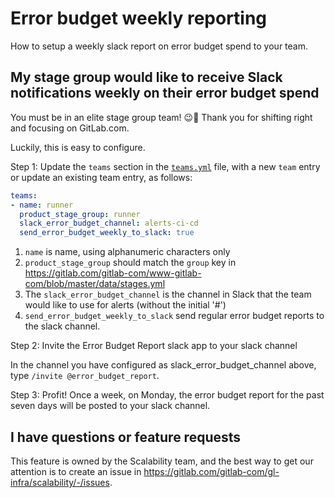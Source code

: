 # Error budget weekly reporting

How to setup a weekly slack report on error budget spend to your team.

## My stage group would like to receive Slack notifications weekly on their error budget spend

You must be in an elite stage group team! 😉🙂 Thank you for shifting right and focusing on GitLab.com.

Luckily, this is easy to configure.

Step 1: Update the `teams` section in the
[`teams.yml`](https://gitlab.com/gitlab-com/runbooks/blob/master/services/teams.yml)
file, with a new `team` entry or update an existing team entry, as follows:

```yaml
teams:
- name: runner
  product_stage_group: runner
  slack_error_budget_channel: alerts-ci-cd
  send_error_budget_weekly_to_slack: true
```

1. `name` is name, using alphanumeric characters only
1. `product_stage_group` should match the `group` key in <https://gitlab.com/gitlab-com/www-gitlab-com/blob/master/data/stages.yml>
1. The `slack_error_budget_channel` is the channel in Slack that the team would like to use for alerts (without the initial '#')
1. `send_error_budget_weekly_to_slack` send regular error budget reports to the slack channel.

Step 2: Invite the Error Budget Report slack app to your slack channel

In the channel you have configured as slack_error_budget_channel above, type `/invite @error_budget_report`.

Step 3: Profit! Once a week, on Monday, the error budget report for the past seven days will be posted to your slack channel.

## I have questions or feature requests

This feature is owned by the Scalability team, and the best way to get our attention is to create an issue in <https://gitlab.com/gitlab-com/gl-infra/scalability/-/issues>.

